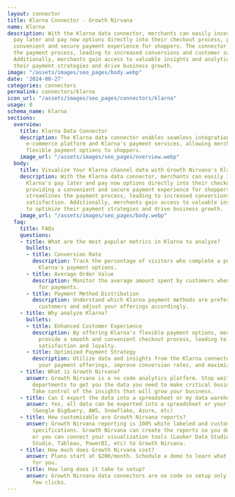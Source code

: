 ```yaml
---
layout: connector
title: Klarna Connector - Growth Nirvana
name: Klarna
description: With the Klarna data connector, merchants can easily incorporate Klarna's
  pay later and pay now options directly into their checkout process, providing a
  convenient and secure payment experience for shoppers. The connector streamlines
  the payment process, leading to increased conversions and customer satisfaction.
  Additionally, merchants gain access to valuable insights and analytics to optimize
  their payment strategies and drive business growth.
image: "/assets/images/seo_pages/body.webp"
date: '2024-08-27'
categories: connectors
permalink: connectors/klarna
icon_url: "/assets/images/seo_pages/connectors/klarna"
usage: 0
schema_name: klarna
sections:
  overview:
    title: Klarna Data Connector
    description: The Klarna data connector enables seamless integration between your
      e-commerce platform and Klarna's payment services, allowing merchants to offer
      flexible payment options to shoppers.
    image_url: "/assets/images/seo_pages/overview.webp"
  body:
    title: Visualize Your Klarna channel data with Growth Nirvana's Klarna Connector
    description: With the Klarna data connector, merchants can easily incorporate
      Klarna's pay later and pay now options directly into their checkout process,
      providing a convenient and secure payment experience for shoppers. The connector
      streamlines the payment process, leading to increased conversions and customer
      satisfaction. Additionally, merchants gain access to valuable insights and analytics
      to optimize their payment strategies and drive business growth.
    image_url: "/assets/images/seo_pages/body.webp"
  faq:
    title: FAQs
    questions:
    - title: What are the most popular metrics in Klarna to analyze?
      bullets:
      - title: Conversion Rate
        description: Track the percentage of visitors who complete a purchase using
          Klarna's payment options.
      - title: Average Order Value
        description: Monitor the average amount spent by customers when using Klarna
          for payments.
      - title: Payment Method Distribution
        description: Understand which Klarna payment methods are preferred by your
          customers and adjust your offerings accordingly.
    - title: Why analyze Klarna?
      bullets:
      - title: Enhanced Customer Experience
        description: By offering Klarna's flexible payment options, merchants can
          provide a smooth and convenient checkout process, leading to increased customer
          satisfaction and loyalty.
      - title: Optimized Payment Strategy
        description: Utilize data and insights from the Klarna connector to fine-tune
          your payment offerings, improve conversion rates, and maximize revenue opportunities.
    - title: What is Growth Nirvana?
      answer: Growth Nirvana is a no code analytics platform. Stop waiting for other
        departments to get you the data you need to make critical business decisions.
        Take control of the insights that will grow your business.
    - title: Can I export the data into a spreadsheet or my data warehouse?
      answer: Yes, all data can be exported into a spreadsheet or your data warehouse
        (Google BigQuery, AWS, Snowflake, Azure, etc)
    - title: How customizable are Growth Nirvana reports?
      answer: Growth Nirvana reporting is 100% white labeled and customized to your
        specifications. Growth Nirvana can create the reports so you don’t have to
        or you can connect your visualization tools (Looker Data Studio/Google Data
        Studio, Tableau, PowerBI, etc) to Growth Nirvana.
    - title: How much does Growth Nirvana cost?
      answer: Plans start at $200/month. Schedule a demo to learn what plan is best
        for you.
    - title: How long does it take to setup?
      answer: Growth Nirvana data connectors are no code so setup only requires a
        few clicks.
---
```

